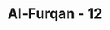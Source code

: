 ---
title: "Al-Furqan - 12"
no: 12
arabic_no: ١٢
ayah: اِذَا رَاَتْهُمْ مِّنْ مَّكَانٍۢ بَعِيْدٍ سَمِعُوْا لَهَا تَغَيُّظًا وَّزَفِيْرًا
translation: "Apabila ia (neraka) melihat mereka dari tempat yang jauh, mereka mendengar suaranya yang gemuruh karena marahnya."
tafsir: "Apabila orang-orang kafir itu telah digiring ke neraka, seakan-akan neraka melihat mereka dari jauh, terdengarlah suaranya yang gemuruh karena kemarahan melihat orang-orang kafir itu, seakan-akan neraka itu seekor singa yang lapar melihat mangsanya mendekatinya. Ibnu Munzir dan Ibnu Jarir meriwayatkan bahwa Ubaid bin Umair berkata, \"Sesungguhnya Jahanam itu bergemuruh suaranya sehingga para malaikat dan nabi-nabi gemetar persendiannya mendengar suara itu, sehingga Nabi Ibrahim jatuh berlutut dan berkata, \"Ya Tuhanku tidak ada yang aku mohonkan hari ini kecuali keselamatan diriku.\" Dapatlah dibayangkan bagaimana seramnya keadaan di waktu itu dan bagaimana dahsyatnya siksa yang akan diterima oleh mereka dan bagaimana beratnya penderitaan yang akan mereka rasakan pada waktu itu."
---